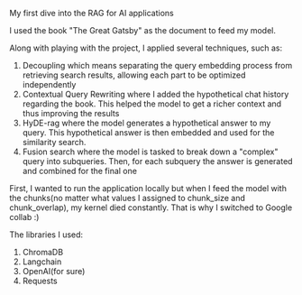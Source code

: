 My first dive into the RAG for AI applications

I used the book "The Great Gatsby" as the document to feed my model. 

Along with playing with the project, I applied several techniques, such as:

1. Decoupling which  means separating the query embedding process from retrieving search results, allowing each part to be optimized independently
2. Contextual Query Rewriting where I added the hypothetical chat history regarding the book. This helped the model to get a richer context and thus improving the results
3. HyDE-rag where the model generates a hypothetical answer to my query. This hypothetical answer is then embedded and used for the similarity search.
4. Fusion search where the model is tasked to break down a "complex" query into subqueries. Then, for each subquery the answer is generated and combined for the final one

First, I wanted to run the application locally but when I feed the model with the chunks(no matter what values I assigned to chunk_size and chunk_overlap), my kernel died constantly.
That is why I switched to Google collab :)

The libraries I used:

1. ChromaDB
2. Langchain
3. OpenAI(for sure)
4. Requests
